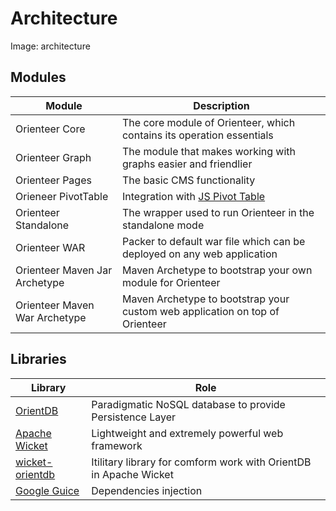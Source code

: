 # Architecture

Image: architecture


## Modules

| Module | Description |
| -- | -- |
| Orienteer Core | The core module of Orienteer, which contains its operation essentials |
| Orienteer Graph | The module that makes working with graphs easier and friendlier|
| Orienteer Pages | The basic CMS functionality |
| Orieneer PivotTable | Integration with [JS Pivot Table](http://nicolas.kruchten.com/pivottable/examples/)|
| Orienteer Standalone | The wrapper used to run Orienteer in the standalone mode|
| Orienteer WAR | Packer to default war file which can be deployed on any web application|
| Orienteer Maven Jar Archetype | Maven Archetype to bootstrap your own module for Orienteer|
| Orienteer Maven War Archetype | Maven Archetype to bootstrap your custom web application on top of Orienteer|


## Libraries

| Library| Role |
| -- | -- |
| [OrientDB](https://github.com/orientechnologies/orientdb) | Paradigmatic NoSQL database to provide Persistence Layer |
| [Apache Wicket](http://wicket.apache.org/) | Lightweight and extremely powerful web framework |
| [wicket-orientdb](https://github.com/OrienteerDW/wicket-orientdb) | Itilitary library for comform work with OrientDB in Apache Wicket |
| [Google Guice](https://github.com/google/guice) | Dependencies injection | 

